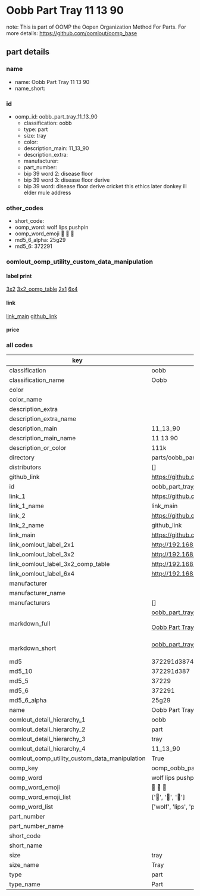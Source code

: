 # Oobb Part Tray 11 13 90  

note: This is part of OOMP the Oopen Organization Method For Parts. For more details: https://github.com/oomlout/oomp_base

##  part details





### name
* name: Oobb Part Tray 11 13 90
* name_short: 
### id
* oomp_id: oobb_part_tray_11_13_90
  * classification: oobb
  * type: part
  * size: tray
  * color: 
  * description_main: 11_13_90
  * description_extra: 
  * manufacturer: 
  * part_number: 
  * bip 39 word 2: disease floor
  * bip 39 word 3: disease floor derive
  * bip 39 word: disease floor derive cricket this ethics later donkey ill elder mule address

### other_codes
* short_code: 
* oomp_word: wolf lips pushpin
* oomp_word_emoji :wolf: :lips: :pushpin:
* md5_6_alpha: 25g29
* md5_6: 372291






### oomlout_oomp_utility_custom_data_manipulation
#### label print
[3x2](http://192.168.1.245:1112/?label=oomp%2025g29)
[3x2_oomp_table](http://192.168.1.107:1112/?label=oomp%2025g29)
[2x1](http://192.168.1.242:1112/?label=oomp%2025g29)
[6x4](http://192.168.1.55:1112/?label=oomp%2025g29)    

#### link

[link_main](https://github.com/oomlout/oomlout_oomp_current_version_messy/tree/main/parts/oobb_part_tray_11_13_90) [github_link](https://github.com/oomlout/oomlout_oomp_part_src/tree/main/parts/oobb_part_tray_11_13_90)                             

#### price







### all codes 
| key | value |  
| --- | --- |  
| classification | oobb |  
| classification_name | Oobb |  
| color |  |  
| color_name |  |  
| description_extra |  |  
| description_extra_name |  |  
| description_main | 11_13_90 |  
| description_main_name | 11 13 90 |  
| description_or_color | 111k |  
| directory | parts/oobb_part_tray_11_13_90 |  
| distributors | [] |  
| github_link | https://github.com/oomlout/oomlout_oomp_part_src/tree/main/parts/oobb_part_tray_11_13_90 |  
| id | oobb_part_tray_11_13_90 |  
| link_1 | https://github.com/oomlout/oomlout_oomp_current_version_messy/tree/main/parts/oobb_part_tray_11_13_90 |  
| link_1_name | link_main |  
| link_2 | https://github.com/oomlout/oomlout_oomp_part_src/tree/main/parts/oobb_part_tray_11_13_90 |  
| link_2_name | github_link |  
| link_main | https://github.com/oomlout/oomlout_oomp_current_version_messy/tree/main/parts/oobb_part_tray_11_13_90 |  
| link_oomlout_label_2x1 | http://192.168.1.242:1112/?label=oomp%2025g29 |  
| link_oomlout_label_3x2 | http://192.168.1.245:1112/?label=oomp%2025g29 |  
| link_oomlout_label_3x2_oomp_table | http://192.168.1.107:1112/?label=oomp%2025g29 |  
| link_oomlout_label_6x4 | http://192.168.1.55:1112/?label=oomp%2025g29 |  
| manufacturer |  |  
| manufacturer_name |  |  
| manufacturers | [] |  
| markdown_full | [oobb_part_tray_11_13_90](https://github.com/oomlout/oomlout_oomp_current_version_messy/tree/main/parts/oobb_part_tray_11_13_90)<br>[](https://github.com/oomlout/oomlout_oomp_current_version_messy/tree/main/parts/oobb_part_tray_11_13_90)<br>[Oobb Part Tray 11 13 90](https://github.com/oomlout/oomlout_oomp_current_version_messy/tree/main/parts/oobb_part_tray_11_13_90)<br><br> |  
| markdown_short | [oobb_part_tray_11_13_90](https://github.com/oomlout/oomlout_oomp_current_version_messy/tree/main/parts/oobb_part_tray_11_13_90)<br><br> |  
| md5 | 372291d387412fa936f0633676d659f8 |  
| md5_10 | 372291d387 |  
| md5_5 | 37229 |  
| md5_6 | 372291 |  
| md5_6_alpha | 25g29 |  
| name | Oobb Part Tray 11 13 90 |  
| oomlout_detail_hierarchy_1 | oobb |  
| oomlout_detail_hierarchy_2 | part |  
| oomlout_detail_hierarchy_3 | tray |  
| oomlout_detail_hierarchy_4 | 11_13_90 |  
| oomlout_oomp_utility_custom_data_manipulation | True |  
| oomp_key | oomp_oobb_part_tray_11_13_90 |  
| oomp_word | wolf lips pushpin |  
| oomp_word_emoji | :wolf: :lips: :pushpin: |  
| oomp_word_emoji_list | [':wolf:', ':lips:', ':pushpin:'] |  
| oomp_word_list | ['wolf', 'lips', 'pushpin'] |  
| part_number |  |  
| part_number_name |  |  
| short_code |  |  
| short_name |  |  
| size | tray |  
| size_name | Tray |  
| type | part |  
| type_name | Part |  
